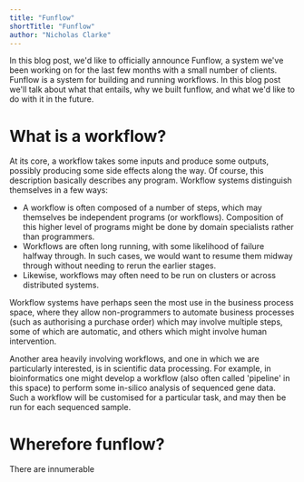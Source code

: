 ```yaml
---
title: "Funflow"
shortTitle: "Funflow"
author: "Nicholas Clarke"
---
```


In this blog post, we'd like to officially announce Funflow, a system we've been
working on for the last few months with a small number of clients. Funflow is a
system for building and running workflows. In this blog post we'll talk about
what that entails, why we built funflow, and what we'd like to do with it in the future.

What is a workflow?
========

At its core, a workflow takes some inputs and produce some outputs, possibly
producing some side effects along the way. Of course, this description basically
describes any program. Workflow systems distinguish themselves in a few ways:

- A workflow is often composed of a number of steps, which may themselves be
  independent programs (or workflows). Composition of this higher level of
  programs might be done by domain specialists rather than programmers.
- Workflows are often long running, with some likelihood of failure halfway
  through. In such cases, we would want to resume them midway through without
  needing to rerun the earlier stages.
- Likewise, workflows may often need to be run on clusters or across distributed
  systems.

Workflow systems have perhaps seen the most use in the business process space,
where they allow non-programmers to automate business processes (such as
authorising a purchase order) which may involve multiple steps, some of which
are automatic, and others which might involve human intervention.

Another area heavily involving workflows, and one in which we are particularly
interested, is in scientific data processing. For example, in bioinformatics
one might develop a workflow (also often called 'pipeline' in this space) to
perform some in-silico analysis of sequenced gene data. Such a workflow will
be customised for a particular task, and may then be run for each sequenced
sample.

Wherefore funflow?
=====

There are innumerable 
